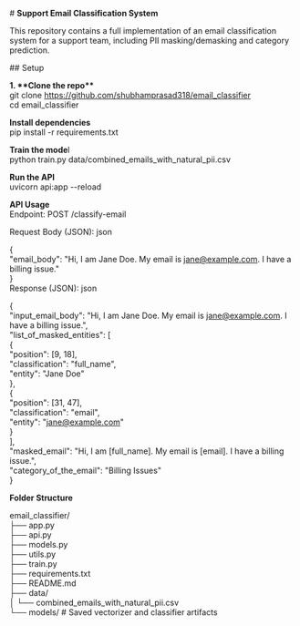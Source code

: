 \# **Support Email Classification System**

This repository contains a full implementation of an email classification system for a support team, including PII masking/demasking and category prediction.

\#\# Setup

**1\. \*\*Clone the repo\*\***    
    git clone https://github.com/shubhamprasad318/email_classifier  
   cd email\_classifier

**Install dependencies**  
pip install \-r requirements.txt

**Train the mode**l  
python train.py data/combined\_emails\_with\_natural\_pii.csv

**Run the API**  
uvicorn api:app \--reload

**API Usage**  
Endpoint: POST /classify-email

Request Body (JSON): json

{  
  "email\_body": "Hi, I am Jane Doe. My email is jane@example.com. I have a billing issue."  
}  
Response (JSON): json

{  
  "input\_email\_body": "Hi, I am Jane Doe. My email is jane@example.com. I have a billing issue.",  
  "list\_of\_masked\_entities": \[  
    {  
      "position": \[9, 18\],  
      "classification": "full\_name",  
      "entity": "Jane Doe"  
    },  
    {  
      "position": \[31, 47\],  
      "classification": "email",  
      "entity": "jane@example.com"  
    }  
  \],  
  "masked\_email": "Hi, I am \[full\_name\]. My email is \[email\]. I have a billing issue.",  
  "category\_of\_the\_email": "Billing Issues"  
}

**Folder Structure**

email\_classifier/  
├── app.py  
├── api.py  
├── models.py  
├── utils.py  
├── train.py  
├── requirements.txt  
├── README.md  
├── data/  
 │   └── combined\_emails\_with\_natural\_pii.csv  
└──  models/        \# Saved vectorizer and classifier artifacts

  

